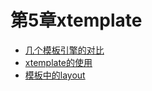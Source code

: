 # 第5章xtemplate

* [几个模板引擎的对比](./xtemplate.md)
* [xtemplate的使用](./use.md)
* [模板中的layout](./layout.md)